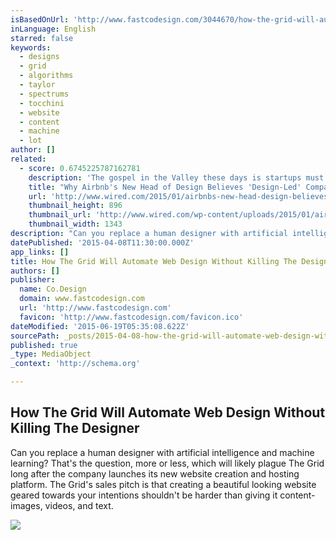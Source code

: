 ```yaml
---
isBasedOnUrl: 'http://www.fastcodesign.com/3044670/how-the-grid-will-automate-web-design-without-killing-the-designer'
inLanguage: English
starred: false
keywords:
  - designs
  - grid
  - algorithms
  - taylor
  - spectrums
  - tocchini
  - website
  - content
  - machine
  - lot
author: []
related:
  - score: 0.6745225787162781
    description: 'The gospel in the Valley these days is startups must be "design-led." Sure, your founders have to be engineers, but your first hire had better be a designer. This is due largely to the current state of technology, particularly apps. As things get easier to build, fund, and support, good design is one of the few remaining competitive advantages.'
    title: "Why Airbnb's New Head of Design Believes 'Design-Led' Companies Don't Work | WIRED"
    url: 'http://www.wired.com/2015/01/airbnbs-new-head-design-believes-design-led-companies-dont-work/'
    thumbnail_height: 896
    thumbnail_url: 'http://www.wired.com/wp-content/uploads/2015/01/airbnb.jpg'
    thumbnail_width: 1343
description: "Can you replace a human designer with artificial intelligence and machine learning? That's the question, more or less, which will likely plague The Grid long after the company launches its new website creation and hosting platform. The Grid's sales pitch is that creating a beautiful looking website geared towards your intentions shouldn't be harder than giving it content-images, videos, and text."
datePublished: '2015-04-08T11:30:00.000Z'
app_links: []
title: How The Grid Will Automate Web Design Without Killing The Designer
authors: []
publisher:
  name: Co.Design
  domain: www.fastcodesign.com
  url: 'http://www.fastcodesign.com'
  favicon: 'http://www.fastcodesign.com/favicon.ico'
dateModified: '2015-06-19T05:35:08.622Z'
sourcePath: _posts/2015-04-08-how-the-grid-will-automate-web-design-without-killing-the-de.md
published: true
_type: MediaObject
_context: 'http://schema.org'

---
```

<article style=""><h1>How The Grid Will Automate Web Design Without Killing The Designer</h1><p>Can you replace a human designer with artificial intelligence and machine learning? That's the question, more or less, which will likely plague The Grid long after the company launches its new website creation and hosting platform. The Grid's sales pitch is that creating a beautiful looking website geared towards your intentions shouldn't be harder than giving it content-images, videos, and text.</p><img src="http://g.fastcompany.net/multisite_files/fastcompany/imagecache/inline-large/inline/2015/04/3044670-inline-i-4-grid-shell.jpg" /></article>